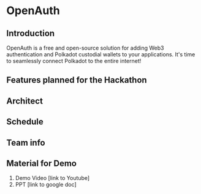 OpenAuth
====

## Introduction
OpenAuth is a free and open-source solution for adding Web3 authentication and Polkadot custodial wallets to your applications.
It's time to seamlessly connect Polkadot to the entire internet!

## Features planned for the Hackathon

## Architect

## Schedule

## Team info

## Material for Demo
1. Demo Video [link to Youtube]
2. PPT [link to google doc]
